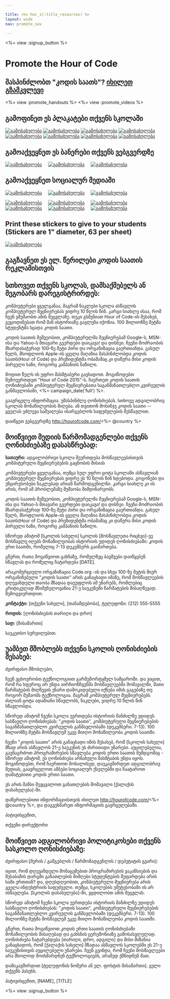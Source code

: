 ```yaml
---

title: <%= hoc_s(:title_resources) %>
layout: wide
nav: promote_nav

---
```


<link rel="stylesheet" type="text/css" href="/css/promote-page.css" />
</link>

<%= view :signup_button %>

# Promote the Hour of Code

## მასპინძლობთ "კოდის საათს"? [იხილეთ გზამკვლევი](<%= resolve_url('/resources/how-to') %>)

<%= view :promote_handouts %> <%= view :promote_videos %>

<a id="posters"></a>

## გამოფინეთ ეს პლაკატები თქვენს სკოლაში

[![გამოსახულება](/images/fit-280/malala-yousafzai.png)](/files/malala-yousafzai-poster.pdf) [![გამოსახულება](/images/fit-280/sheryl-sandberg.png)](/files/sheryl-sandberg-poster.pdf) [![გამოსახულება](/images/fit-280/mark-zuckerberg.png)](/files/mark-zuckerberg-poster.pdf) [![გამოსახულება](/images/fit-280/marissa-mayer.png)](/files/marissa-mayer-poster.pdf) [![გამოსახულება](/images/fit-280/susan.png)](/files/susan-wojcicki-poster.pdf) [![გამოსახულება](/images/fit-280/chris-bosh.png)](/files/chris-bosh-poster.pdf) [![გამოსახულება](/images/fit-280/barack-obama.png)](/files/barack-obama-poster.pdf) [![გამოსახულება](/images/fit-280/ashton-kutcher.png)](/files/ashton-kutcher-poster.pdf)

<a id="banners"></a>

## გამოაქვეყნეთ ეს ბანერები თქვენს ვებგვერდზე

[![გამოსახულება](/images/fit-250/banner1.jpg)](/images/banner1.jpg)&nbsp;&nbsp;&nbsp;&nbsp; [![გამოსახულება](/images/fit-250/banner3.jpg)](/images/banner3.jpg)&nbsp;&nbsp;&nbsp;&nbsp; [![გამოსახულება](/images/fit-500/banner5.jpg)](/images/banner5.jpg)&nbsp;&nbsp;&nbsp;&nbsp;

<a id="social"></a>

## გამოაქვეყნეთ სოციალურ მედიაში

[![გამოსახულება](/images/fit-250/social-1.jpg)](/images/social-1.jpg)&nbsp;&nbsp;&nbsp;&nbsp; [![გამოსახულება](/images/fit-250/social-2.jpg)](/images/social-2.jpg)&nbsp;&nbsp;&nbsp;&nbsp; [![გამოსახულება](/images/fit-250/social-3.jpg)](/images/social-3.jpg)&nbsp;&nbsp;&nbsp;&nbsp;

[![გამოსახულება](/images/fit-250/mark.jpg)](/images/mark.jpg)&nbsp;&nbsp;&nbsp;&nbsp; [![გამოსახულება](/images/fit-250/susan.png)](/images/susan.png)&nbsp;&nbsp;&nbsp;&nbsp; [![გამოსახულება](/images/fit-250/chris.jpg)](/images/chris.jpg)&nbsp;&nbsp;&nbsp;&nbsp; [![გამოსახულება](/images/fit-250/marissa.jpg)](/images/marissa.jpg)&nbsp;&nbsp;&nbsp;&nbsp; [![გამოსახულება](/images/fit-250/ashton.jpg)](/images/ashton.jpg)&nbsp;&nbsp;&nbsp;&nbsp; [![გამოსახულება](/images/fit-250/barack.jpg)](/images/barack.jpg)&nbsp;&nbsp;&nbsp;&nbsp;

<a id="stickers"></a>

## Print these stickers to give to your students (Stickers are 1" diameter, 63 per sheet)

[![გამოსახულება](/images/fit-250/hour-of-code-stickers.png)](/images/hour-of-code-stickers.pdf)

<a id="sample-emails"></a>

## გაგზავნეთ ეს ელ. წერილები კოდის საათის რეკლამისთვის

<a id="email"></a>

## სთხოვეთ თქვენს სკოლას, დამსაქმებელს ან მეგობარს დარეგისტრირდეს:

კომპიუტერები ყველგანაა, მაგრამ ნაკლები სკოლა ასწავლის კომპიუტერულ მეცნიერებას ვიდრე 10 წლის წინ. კარგი სიახლე ისაა, რომ ჩვენ ვმუშაობთ ამის შეცვლაზე. თუკი გსმენიათ Hour of Code-ის შესახებ, გეცოდინებათ რომ მან ისტორიაზე გავლენა იქონია. 100 მილიონზე მეტმა სტუდენტმა სცადა კოდის საათი.

კოდის საათის მეშვეობით, კომპიუტერულმა მეცნიერებამ Google-ს, MSN-ისა და Yahoo-ს მთავარი გვერდები დაიკავა! და დისნეი. ჩვენი მოძრაობის მხარდასაჭერად 100–ზე მეტი პირი და ორგანიზაცია გაერთიანდა. გასულ წელს, მსოფლიოს Apple-ის ყველა მაღაზია მასპინძლობდა კოდის საათს(Hour of Code) და პრეზიდენტმა ობამამაც კი დაწერა მისი კოდის პირველი ხაზი, როგორც კამპანიის ნაწილი.

მოდით წელს ის უფრო მასშტაბური გავხადოთ. მოგიწოდებთ შემოუერთდეთ "Hour of Code 2015"-ს. ჩაერთეთ კოდის საათის ღონიძიებაში კომპიუტერულ მეცნიერებათა საგანმანათლებლო კვირეულის განმავლობაში, <%= campaign_date('full') %>.

გაავრცელე ინფორმაცია. უმასპინძლე ღონისძიებას. სთხოვე ადგილობრივ სკოლას მონაწილეობის მიღება. ან თვითონ მოსინჯე კოდის საათი -- ყველას ეძლევა საშუალება ისარგებლოს საფუძვლების შესწავლით.

დაიწყეთ ვებგვერდზე http://hourofcode.com/<%= @country %>

<a id="media-pitch"></a>

## მოიწვიეთ მედიის წარმომადგენლები თქვენს ღონისძიებაზე დასასწრებად:

**სათაური:** ადგილობრივი სკოლა შეურთდება მოსწავლეებისთვის კომპიტერული მეცნიერებების გაცნობის მისიას

კომპიუტერები ყველგანაა, თუმცა სულ უფრო ცოტა სკოლაში ასწავლიან კომპიუტერულ მეცნიერებას ვიდრე ეს 10 წლის წინ ხდებოდა. გოგონები და უნცირესობები ნაკლებად არიან წარმოდგენილნი. კარგი სიახლე კი ის არის, რომ ამ პრობლემაზე მუშაობა მიმდინარეობს.

კოდის საათის მეშვეობით, კომპიუტერულმა მეცნიერებამ Google-ს, MSN-ისა და Yahoo-ს მთავარი გვერდები დაიკავა! და დისნეი. ჩვენი მოძრაობის მხარდასაჭერად 100–ზე მეტი პირი და ორგანიზაცია გაერთიანდა. გასულ წელს, მსოფლიოს Apple-ის ყველა მაღაზია მასპინძლობდა კოდის საათს(Hour of Code) და პრეზიდენტმა ობამამაც კი დაწერა მისი კოდის პირველი ხაზი, როგორც კამპანიის ნაწილი.

სწორედ ამიტომ [სკოლის სახელი] სკოლის [მოსწავლეთა რიცხვი]-ვე მოსწავლე იღებს მონაწილეობას ისტორიის უდიდეს ღონისძიებაში: კოდის ერთ საათში, რომელიც 7-13 დეკემბერს გაიმართება.

გწერთ, რათა მოგიწვიოთ გახნაზე, რომელზეც ბავშვები დაიწყებენ სწავლას და რომელიც ჩატარდება [DATE].

არაკომერციული ორგანიზაცია Code.org -ის და სხვა 100-ზე მეტის მიერ ორგანიზებული "კოდის საათი" არის განაცხადი იმაზე, რომ მოსწავლეების დღევანდელი თაობა მზადაა დაეუფლოს იმ უნარებს, რომლებიც კრიტიკულად მნიშვნელოვანია 21-ე საუკუნეში წარმატების მისაღწევად. შემოგვიერთდით.

**კონტაქტი:** [თქვენი სახელი], [თანამდებობა], ტელეფონი: (212) 555-5555

**როდის:** [ღონისძიების თარიღი და დრო]

**სად:** [მისამართი]

საუკეთსო სურვილებით.

<a id="parents"></a>

## უამბეთ მშობლებს თქვენი სკოლის ღონისძიების შესახებ:

ძვირფასო მშობლებო,

ჩვენ ვცხოვრობთ ტექნოლოგიით გარშემორტყმულ სამყაროში. და ვიცით, რომ რა სფეროც არ უნდა აირჩიონჩვენმა მოსწავლეებმა მომავალში, მათი წარმატების მიღწევის უნარი დამოკიდებული იქნება იმის გაგებაზე თუ როგორ მუშაობს ტექნოლოგია. მაგრამ კომპიუტერულ მეცნიერებებს ძალიან ცოტა ადამიანი სწავლობს, ნაკლები, ვიდრე 10 წლის წინ სწავლობდა.

სწორედ ამიტომ ჩვენი სკოლა უერთდება ისტორიის მანძილზე უდიდეს სასწავლო ღონისძიებას: "კოდის საათი", კომპიუტერული მეცნიერებების საგანმანათლებლო კვირეულის განმავლობაში (დეკემბერი. 7-13). 100 მილიონზე მეტმა მოსწავლემ უკვე მიიღო მონაწილეობა კოდის საათში.

ჩვენი "კოდის საათი" არის განაცხადი იმის შესახებ, რომ [სკოლის სახელი] მზად არის ასწავლოს 21-ე საუკუნის ეს ძირითადი უნარები. აუცილებელია, გავნაგრძოთ პროგრამირების სწავლება კოდის ერთი საათის შემდგომაც - სწორედ ამიტომ, ეს ღონისძიება არნახული მასშტაბის უნდა იყოს. მოგიწოდებთ, რომ ჩაერთოთ მოხალისედ, დაუკავშირდეთ ადგილობრივ მედიას, გაავრცელოთ ამბები სოციალურ ქსელებში და ჩაატაროთ დამატებითი კოდის ერთი საათი.

ეს არის შანსი შევცვალოთ განათლების მომავალი [ქალაქის დასახელება]-ში.

დაწვრილებითი ინფორმაციისთვის იხილეთ http://hourofcode.com/<%= @country %>, და დაგვეხმარეთ ინფორმაციის გავრცელებაში.

პატივისცემით,

თქვენი დირექტორი

<a id="politicians"></a>

## მოიწვიეთ ადგილობრივი პოლიტიკოსები თქვენს სასკოლო ღონისძიებაზე:

ძვირფასო [მერის / გამგებლის / წარმომადგენლის / დეპუტატის გვარი]:

იცით, რომ დღევანდელი მონაცემებით პროგრამირების ვაკანსიების და შესაბამის დარგში განათლების მიმღები სტუდენტების შეფარდება არის სამი ერთთან? და, დღესდღეობით, კომპიუტერული მეცნიერება არის *ყველა* ინდუსტრიის საფუძველი. თუმცა, სკოლების უმეტესობაში ის არ ისწავლება. [სკოლის დასახელება]-ში, ვცდილობთ ამის შეცვლას.

სწორედ ამიტომ ჩვენი სკოლა უერთდება ისტორიის მანძილზე უდიდეს სასწავლო ღონისძიებას: "კოდის საათი", კომპიუტერული მეცნიერებების საგანმანათლებლო კვირეულის განმავლობაში (დეკემბერი. 7-13). 100 მილიონზე მეტმა მოსწავლემ უკვე მიიღო მონაწილეობა კოდის საათში.

გწერთ, რათა მოგიწვიოთ კოდის ერთი საათის ღონისძიებაში მონაწილეობის მისაღებად და გახსნის ცერემონიაზე გამოსასვლელად. ღონისძიება ჩატარებდება [თარიღი, დრო, ადგილი] და მისი მიზანია განაცხადოს, რომ [ქალაქის სახელი] მზადაა ასწავლოს სკოლებში ეს 21-ე საუკუნისთვის აუცილებელი უნარები. ჩვენ გვინდა, რომ ჩვენი მოსწავლეები არა მხოლოდ მოიხმარდნენ ტექნოლოგიებს, არამედ ქმნიდნენ მათ.

დამიკავშირდით [ტელეფონის ნომერი ან ელ. ფოსტის მისამართი]. ველი თქვენს პასუხს.

პატივისცემით, [NAME], [TITLE]

<%= view :signup_button %>